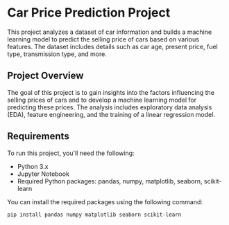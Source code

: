 # Car Price Prediction Project

This project analyzes a dataset of car information and builds a machine learning model to predict the selling price of cars based on various features. The dataset includes details such as car age, present price, fuel type, transmission type, and more.

## Project Overview

The goal of this project is to gain insights into the factors influencing the selling prices of cars and to develop a machine learning model for predicting these prices. The analysis includes exploratory data analysis (EDA), feature engineering, and the training of a linear regression model.

## Requirements

To run this project, you'll need the following:

- Python 3.x
- Jupyter Notebook
- Required Python packages: pandas, numpy, matplotlib, seaborn, scikit-learn

You can install the required packages using the following command:

```bash
pip install pandas numpy matplotlib seaborn scikit-learn

